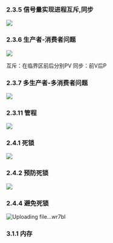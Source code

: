 
### 2.3.5 信号量实现进程互斥,同步

![](https://ypic.oss-cn-hangzhou.aliyuncs.com/202301151345537.png)

### 2.3.6 生产者-消费者问题

![](https://ypic.oss-cn-hangzhou.aliyuncs.com/202301151444545.png)

互斥：在临界区前后分别PV
同步：前V后P

### 2.3.7 多生产者-多消费者问题

![](https://ypic.oss-cn-hangzhou.aliyuncs.com/202301151510570.png)

### 2.3.11 管程

![](https://ypic.oss-cn-hangzhou.aliyuncs.com/202301151814736.png)

### 2.4.1 死锁
![](https://ypic.oss-cn-hangzhou.aliyuncs.com/202301152028977.png)

### 2.4.2 预防死锁
![](https://ypic.oss-cn-hangzhou.aliyuncs.com/202301152104381.png)

### 2.4.4 避免死锁
![Uploading file...wr7bl]()

### 3.1.1 内存
